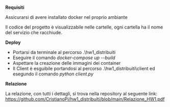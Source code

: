 **Requisiti**

Assicurarsi di avere installato docker nel proprio ambiante

Il codice del progetto è visualizzabile nelle cartelle, ogni cartella ha il nome del servizio che racchiude.

**Deploy**
- Portarsi da terminale al percorso .\hw1_distribuiti
- Eseguire il comando *docker-compose up --build*
- Aspettare la creazione delle immagini dei container
- Il Client è esguibile portandosi al percorso .\hw1_distribuiti\client ed esegundo il comando *python client.py*

**Relazione**

La relazione, con tutti i dettagli, si trova nella repository al seguente link: https://github.com/CristianoPi/hw1_distribuiti/blob/main/Relazione_HW1.pdf
